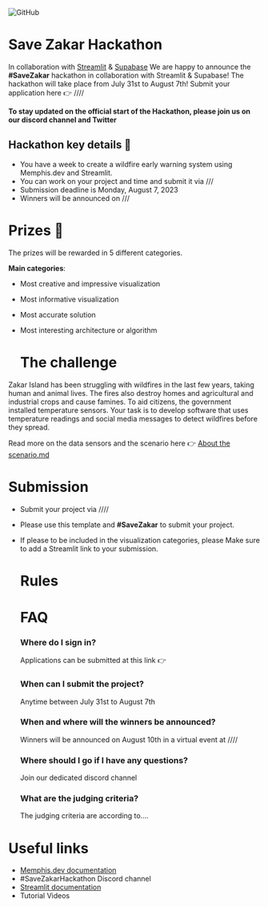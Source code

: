 
![GitHub](https://github.com/memphisdev/savezakar/assets/107035359/286d280c-a4d7-43b8-8279-5908842dfa09)
# Save Zakar Hackathon #
In collaboration with [Streamlit](https://github.com/streamlit/streamlit) & [Supabase](https://github.com/supabase)
We are happy to announce the **#SaveZakar** hackathon in collaboration with Streamlit & Supabase!
The hackathon will take place from July 31st to August 7th!
Submit your application here 👉 ////

**To stay updated on the official start of the Hackathon, please join us on our discord channel and Twitter** 

## Hackathon key details 🔑 ##
* You have a week to create a wildfire early warning system using Memphis.dev and Streamlit.
* You can work on your project and time and submit it via ///
* Submission deadline is Monday, August 7, 2023
* Winners will be announced on ///

# Prizes 🎁 #
The prizes will be rewarded in 5 different categories. 

**Main categories**:
* Most creative and impressive visualization
* Most informative visualization
* Most accurate solution
* Most interesting architecture or algorithm

  # The challenge
Zakar Island has been struggling with wildfires in the last few years, taking human and animal lives. The fires also destroy homes and agricultural and industrial crops and cause famines. To aid citizens, the government installed temperature sensors. Your task is to develop software that uses temperature readings and social media messages to detect wildfires before they spread. 

Read more on the data sensors and the scenario here 👉 [About the scenario.md](https://github.com/memphisdev/savezakar/blob/main/About%20the%20scenario.md) 

# Submission # 
* Submit your project via ////
* Please use this template and **#SaveZakar** to submit your project.
* If please to be included in the visualization categories, please Make sure to add a Streamlit link to your submission. 

  # Rules #


  # FAQ #
  
  ### Where do I sign in? ###
  Applications can be submitted at this link 👉
  
  ### When can I submit the project? ###
  Anytime between July 31st to August 7th
  
  ### When and where will the winners be announced? ###
  Winners will be announced on August 10th in a virtual event at ////

  ### Where should I go if I have any questions? ###
  Join our dedicated discord channel 

  ### What are the judging criteria? ###
  The judging criteria are according to....

 # Useful links #
 - [Memphis.dev documentation](https://docs.memphis.dev/memphis/getting-started/readme)
 - #SaveZakarHackathon Discord channel
 - [Streamlit documentation](https://docs.streamlit.io/)
 - Tutorial Videos




